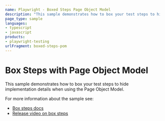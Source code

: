 ```yaml
---
name: Playwright - Boxed Steps Page Object Model
description: "This sample demonstrates how to box your test steps to hide implementation details when using the Page Object Model"
page_type: sample
languages:
- typescript
- javascript
products:
- playwright-testing
urlFragment: boxed-steps-pom
---
```


# Box Steps with Page Object Model

This sample demonstrates how to box your test steps to hide implementation details when using the Page Object Model.

For more information about the sample see:

- [Box steps docs](https://playwright.dev/docs/api/class-test#test-step)
- [Release video on box steps](https://youtu.be/KqVuRAlOkm0)
